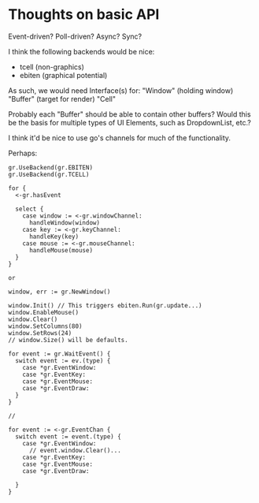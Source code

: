 # Thoughts on basic API

Event-driven?
Poll-driven?
Async? Sync?

I think the following backends would be nice:
  * tcell (non-graphics)
  * ebiten (graphical potential)

As such, we would need Interface(s) for:
  "Window" (holding window)
    "Buffer" (target for render)
      "Cell"

Probably each "Buffer" should be able to contain other buffers? Would this be the basis for multiple types of UI Elements, such as DropdownList, etc.?

I think it'd be nice to use go's channels for much of the functionality.

Perhaps:

```
gr.UseBackend(gr.EBITEN)
gr.UseBackend(gr.TCELL)

for {
  <-gr.hasEvent

  select {
    case window := <-gr.windowChannel:
      handleWindow(window)
    case key := <-gr.keyChannel:
      handleKey(key)
    case mouse := <-gr.mouseChannel:
      handleMouse(mouse)
  }
}

or

window, err := gr.NewWindow()

window.Init() // This triggers ebiten.Run(gr.update...)
window.EnableMouse()
window.Clear()
window.SetColumns(80)
window.SetRows(24)
// window.Size() will be defaults.

for event := gr.WaitEvent() {
  switch event := ev.(type) {
    case *gr.EventWindow:
    case *gr.EventKey:
    case *gr.EventMouse:
    case *gr.EventDraw:
  }
}

//

for event := <-gr.EventChan {
  switch event := event.(type) {
    case *gr.EventWindow:
      // event.window.Clear()...
    case *gr.EventKey:
    case *gr.EventMouse:
    case *gr.EventDraw:

  }
}

```

